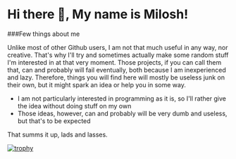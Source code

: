 # Hi there 👋, My name is Milosh!

###Few things about me

Unlike most of other Github users, I am not that much useful in any way, nor creative.
That's why I'll try and sometimes actually make some random stuff I'm interested in at that very moment.
Those projects, if you can call them that, can and probably will fail eventually, both because I am inexperienced and lazy.
Therefore, things you will find here will mostly be useless junk on their own, but it might spark an idea or help you in some way.

* I am not particularly interested in programming as it is, so I'll rather give the idea without doing stuff on my own
* Those ideas, however, can and probably will be very dumb and useless, but that's to be expected

That summs it up, lads and lasses.

[![trophy](https://github-profile-trophy.vercel.app/?username=ryo-ma&theme=oldieno-bg=true&row=1)](https://github.com/ryo-ma/github-profile-trophy)

<!--
**MilesExInferno/MilesExInferno** is a ✨ _special_ ✨ repository because its `README.md` (this file) appears on your GitHub profile.

Here are some ideas to get you started:

- 🔭 I’m currently working on ...
- 🌱 I’m currently learning ...
- 👯 I’m looking to collaborate on ...
- 🤔 I’m looking for help with ...
- 💬 Ask me about ...
- 📫 How to reach me: ...
- 😄 Pronouns: ...
- ⚡ Fun fact: ...
-->
